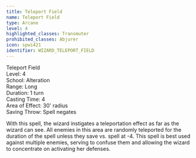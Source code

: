 ```yaml
---
title: Teleport Field
name: Teleport Field
type: Arcane
level: 4
highlighted_classes: Transmuter
prohibited_classes: Abjurer
icon: spwi421
identifier: WIZARD_TELEPORT_FIELD
---
```

Teleport Field  
Level: 4  
School: Alteration  
Range: Long  
Duration: 1 turn  
Casting Time: 4  
Area of Effect: 30' radius  
Saving Throw: Spell negates  
  
With this spell, the wizard instigates a teleportation effect as far as the wizard can see. All enemies in this area are randomly teleported for the duration of the spell unless they save vs. spell at -4. This spell is best used against multiple enemies, serving to confuse them and allowing the wizard to concentrate on activating her defenses.  
